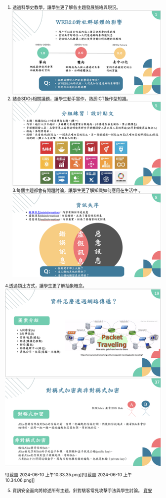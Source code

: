 1. 透過科學史教學，讓學生更了解各主題發展脈絡與現況。
   ![教學史](https://github.com/eggwu96007/DDIMCC/blob/main/教材圖片/截圖%202024-06-10%20上午10.35.06.png)
2. 結合SDGs相關議題，讓學生動手實作，熟悉ICT操作型知識。
   ![SDGs](https://github.com/eggwu96007/DDIMCC/blob/main/教材圖片/截圖%202024-06-10%20上午10.32.32.png)
3.每個主題都會有問題討論，讓學生更了解知識如何應用在生活中 。
![SDGs](https://github.com/eggwu96007/DDIMCC/blob/main/教材圖片/截圖%202024-06-10%20上午10.32.48.png)


4.透過類比方式，讓學生更了解抽象概念。 
![類比1](https://github.com/eggwu96007/DDIMCC/blob/main/教材圖片/截圖%202024-06-10%20上午10.33.35.png)
![類比2](https://github.com/eggwu96007/DDIMCC/blob/main/教材圖片/截圖%202024-06-10%20上午10.34.06.png)

 ![[截圖 2024-06-10 上午10.33.35.png]]![[截圖 2024-06-10 上午10.34.06.png]]
  
5. 資訊安全面向將綜述所有主題，針對駭客常見攻擊手法與學生討論。
[資安](https://github.com/eggwu96007/DDIMCC/blob/main/教材圖片/截圖%202024-06-10%20上午10.34.29.png)
